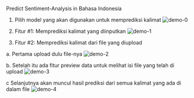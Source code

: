 Predict Sentiment-Analysis in Bahasa Indonesia

1. Pilih model yang akan digunakan untuk memprediksi kalimat 
![demo-0](https://user-images.githubusercontent.com/20220483/209496978-cdf39a99-144a-43c0-9848-1b8a94a72d76.JPG)

2. Fitur #1: Memprediksi kalimat yang diinputkan
![demo-1](https://user-images.githubusercontent.com/20220483/209497108-a52119d3-d25b-45e7-8859-45f42c1243df.JPG)

3. Fitur #2: Memprediksi kalimat dari file yang diupload
  
  a. Pertama upload dulu file-nya
  ![demo-2](https://user-images.githubusercontent.com/20220483/209497284-791710df-96d3-494f-abc3-e30e3a3ac4d5.JPG)
  
  b. Setelah itu ada fitur preview data untuk melihat isi file yang telah di upload
  ![demo-3](https://user-images.githubusercontent.com/20220483/209497344-3db3b26a-57ab-4e96-864d-1c8db7993734.JPG)

  c Selanjutnya akan muncul  hasil prediksi dari semua kalimat yang ada di dalam file
  ![demo-4](https://user-images.githubusercontent.com/20220483/209497425-727dad71-7f99-4156-a211-fca4a5cd561b.JPG)

  

